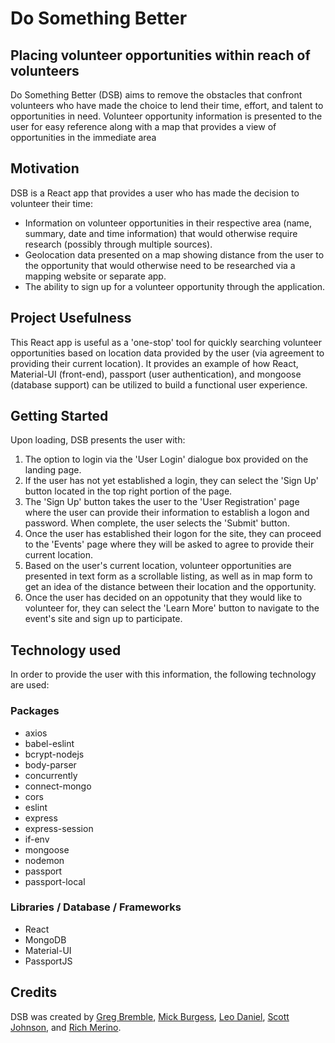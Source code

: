 # Do Something Better

## Placing volunteer opportunities within reach of volunteers

Do Something Better (DSB) aims to remove the obstacles that confront volunteers who have made the choice to lend their time, effort, and talent to opportunities in need.  Volunteer opportunity information is presented to the user for easy reference along with a map that provides a view of opportunities in the immediate area

## Motivation

DSB is a React app that provides a user who has made the decision to volunteer their time:

* Information on volunteer opportunities in their respective area (name, summary, date and time information) that would otherwise require research (possibly through multiple sources).
* Geolocation data presented on a map showing distance from the user to the opportunity that would otherwise need to be researched via a mapping website or separate app.
* The ability to sign up for a volunteer opportunity through the application.

## Project Usefulness

This React app is useful as a 'one-stop' tool for quickly searching volunteer opportunities based on location data provided by the user (via agreement to providing their current location).  It provides an example of how React, Material-UI (front-end), passport (user authentication), and mongoose (database support) can be utilized to build a functional user experience.

## Getting Started

Upon loading, DSB presents the user with:

1. The option to login via the 'User Login' dialogue box provided on the landing page.
2. If the user has not yet established a login, they can select the 'Sign Up' button located in the top right portion of the page.
3. The 'Sign Up' button takes the user to the 'User Registration' page where the user can provide their information to establish a logon and password.  When complete, the user selects the 'Submit' button.
4. Once the user has established their logon for the site, they can proceed to the 'Events' page where they will be asked to agree to provide their current location.
5. Based on the user's current location, volunteer opportunities are presented in text form as a scrollable listing, as well as in map form to get an idea of the distance between their location and the opportunity.
6. Once the user has decided on an oppotunity that they would like to volunteer for, they can select the 'Learn More' button to navigate to the event's site and sign up to participate.

## Technology used

In order to provide the user with this information, the following technology are used:

### Packages

* axios
* babel-eslint
* bcrypt-nodejs
* body-parser
* concurrently
* connect-mongo
* cors
* eslint
* express
* express-session
* if-env
* mongoose
* nodemon
* passport
* passport-local

### Libraries / Database / Frameworks

* React
* MongoDB
* Material-UI
* PassportJS

## Credits

DSB was created by [Greg Bremble](https://github.com/gbremble), [Mick Burgess](https://github.com/mickburgess), [Leo Daniel](https://github.com/leo-daniel), [Scott Johnson](https://github.com/rscottjohnson), and [Rich Merino](https://github.com/merinogeospatial).